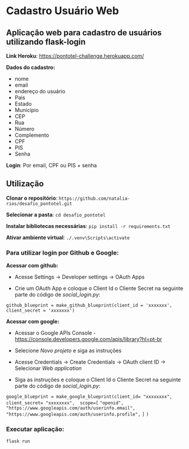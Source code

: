 <h1>Cadastro Usuário Web</h1>

<h2>Aplicação web para cadastro de usuários utilizando flask-login</h2>

**Link Heroku**: https://pontotel-challenge.herokuapp.com/

**Dados do cadastro:** 
* nome
* email
* endereço do usuário
* País
* Estado
* Município
* CEP
* Rua
* Número
* Complemento
* CPF
* PIS
* Senha

**Login**: Por email, CPF ou PIS + senha 

<h2>Utilização</h2>

**Clonar o repositório**: `https://github.com/natalia-rios/desafio_pontotel.git`

**Selecionar a pasta**: `cd desafio_pontotel`

**Instalar bibliotecas necessárias**: `pip install -r requirements.txt`

**Ativar ambiente virtual**: `./.venv\Scripts\activate`

<h3>Para utilizar login por Github e Google:</h3>

**Acessar com github:**
* Acesse Settings -> Developer settings -> OAuth Apps

* Crie um OAuth App e coloque o Client Id o Cliente Secret na seguinte parte do código de _social_login.py_:

`github_blueprint = make_github_blueprint(client_id = 'xxxxxxx', client_secret = 'xxxxxxx')`

**Acessar com google:**
* Acessar o Google APIs Console - https://console.developers.google.com/apis/library?hl=pt-br

* Selecione _Novo projeto_ e siga as instruções

* Acesse Credentials -> Create Credentials -> OAuth client ID -> Selecionar _Web application_

* Siga as instruções e coloque o Client Id o Cliente Secret na seguinte parte do código de _social_login.py_:

`google_blueprint = make_google_blueprint(client_id= "xxxxxxxx", client_secret= "xxxxxxxx",  scope=[`
       `"openid",`
       `"https://www.googleapis.com/auth/userinfo.email",`
       `"https://www.googleapis.com/auth/userinfo.profile",`
   `]`
`)`

<h3>Executar aplicação:</h3>

`flask run`